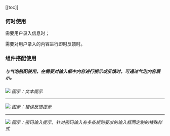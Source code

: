 [[toc]]



### 何时使用

需要用户录入信息时；

需要对用户录入的内容进行即时反馈时。



### 组件搭配使用


##### 与气泡搭配使用，在需要对输入框中内容进行提示或反馈时，可通过气泡内容展示。

<img src="https://oteam-tdesign-1258344706.cos.ap-guangzhou.myqcloud.com/site/design/input-1.png"/>
<em>图示：文本提示</em>

<hr />

<img src="https://oteam-tdesign-1258344706.cos.ap-guangzhou.myqcloud.com/site/design/input-2.png"/>
<em>图示：错误反馈提示</em>

<hr />

<img src="https://oteam-tdesign-1258344706.cos.ap-guangzhou.myqcloud.com/site/design/input-3.png"/>
<em>图示：密码输入提示，针对密码输入有多条规则要求的输入框而定制的特殊样式</em>






